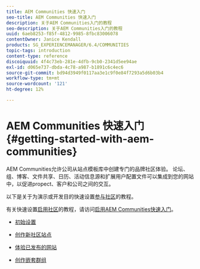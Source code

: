 ```yaml
---
title: AEM Communities 快速入门
seo-title: AEM Communities 快速入门
description: 关于AEM Communities入门的教程
seo-description: 关于AEM Communities入门的教程
uuid: 6aeb8253-f85f-4812-9985-8fbc83006078
contentOwner: Janice Kendall
products: SG_EXPERIENCEMANAGER/6.4/COMMUNITIES
topic-tags: introduction
content-type: reference
discoiquuid: 4f4c73eb-281e-4dfb-9cb0-2341d5ee94ae
exl-id: d065e737-dbda-4c78-a987-b1891c6c4ec6
source-git-commit: bd94d3949f0117aa3e1c9f0e84f7293a5d6b03b4
workflow-type: tm+mt
source-wordcount: '121'
ht-degree: 12%

---
```


# AEM Communities 快速入门 {#getting-started-with-aem-communities}

AEM Communities允许公司从站点模板库中创建专门的品牌社区体验。 论坛、组、博客、文件共享、日历、活动信息源和扩展用户配置文件可以集成到您的网站中，以促进propect、客户和公司之间的交互。

以下是关于为演示或开发目的快速设置[参与社区](overview.md#engagement-community)的教程。

有关快速设置[启用社区](overview.md#enablement-community)的教程，请访问[启用AEM Communities快速入门](getting-started-enablement.md)。

* [初始设置](setup.md)

* [创作新社区站点](create-site.md)

* [体验已发布的网站](published-site.md)

* [创作嵌套群组](nested-groups.md)
